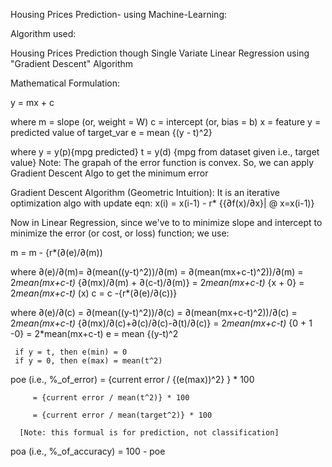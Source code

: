 Housing Prices Prediction- using Machine-Learning:


Algorithm used:

Housing Prices Prediction though Single Variate Linear Regression using "Gradient Descent" Algorithm

Mathematical Formulation:

y = mx + c

 where m = slope (or, weight = W)
       c = intercept (or, bias = b)
       x = feature
       y = predicted value of target_var
e = mean {(y - t)^2}

 where y = y(p){mpg predicted} 
       t = y(d) {mpg from dataset given i.e., target value} 
Note: The grapah of the error function is convex. So, we can apply Gradient Descent Algo to get the minimum error

Gradient Descent Algorithm (Geometric Intuition):
It is an iterative optimization algo with update eqn: x(i) = x(i-1) - r* {{∂f(x)/∂x}| @ x=x(i-1)}

Now in Linear Regression, since we've to to minimize slope and intercept to minimize the error (or cost, or loss) function; we use:

m = m - {r*(∂(e)/∂(m))

 where ∂(e)/∂(m)= ∂(mean((y-t)^2))/∂(m) 
                 = ∂(mean(mx+c-t)^2))/∂(m) 
                 = 2*mean(mx+c-t)* {∂(mx)/∂(m) + ∂(c-t)/∂(m)} 
                 = 2*mean(mx+c-t)* {x + 0} 
                 = 2*mean(mx+c-t)* (x) 
c = c -{r*(∂(e)/∂(c))}

 where ∂(e)/∂(c) = ∂(mean((y-t)^2))/∂(c) 
                 = ∂(mean(mx+c-t)^2))/∂(c) 
                 = 2*mean(mx+c-t)* {∂(mx)/∂(c)+∂(c)/∂(c)-∂(t)/∂(c)} 
                 = 2*mean(mx+c-t)* {0 + 1 -0} 
                 = 2*mean(mx+c-t)
e = mean {(y-t)^2

     if y = t, then e(min) = 0
     if y = 0, then e(max) = mean(t^2)
poe (i.e., %_of_error) = {current error / {(e(max))^2} } * 100

         = {current error / mean(t^2)} * 100 

         = {current error / mean(target^2)} * 100 

      [Note: this formual is for prediction, not classification]
poa (i.e., %_of_accuracy) = 100 - poe
